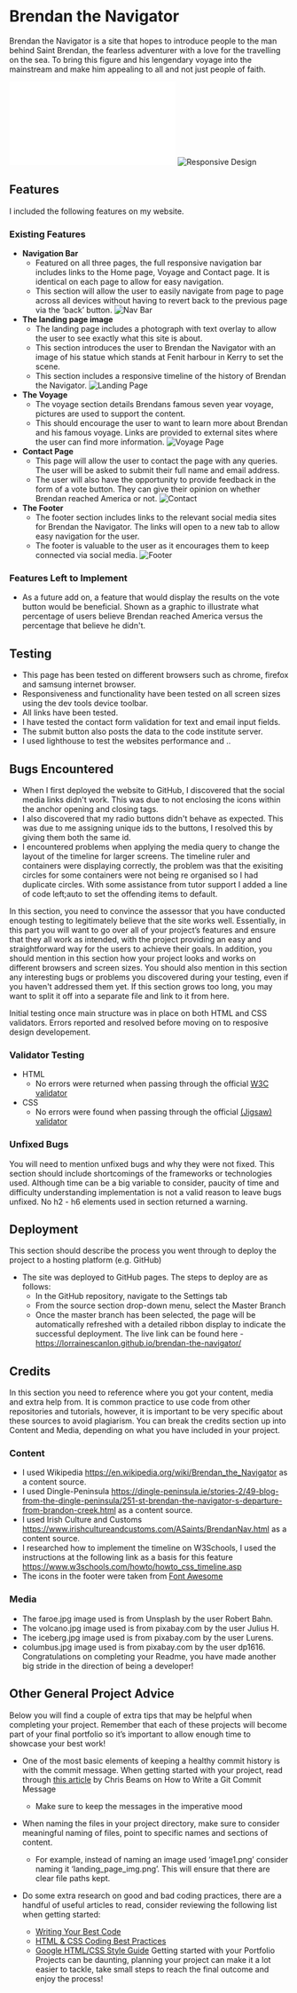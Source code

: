 # Brendan the Navigator
Brendan the Navigator is a site that hopes to introduce people to the man behind Saint Brendan, the fearless adventurer with a love for the travelling on the sea.
To bring this figure and his lengendary voyage into the mainstream and make him appealing to all and not just people of faith. 

![Wireframe](docs/wireframes/brendanwireframes.pdf)
![Responsive Design](docs/images/responsivevoyage.PNG)

## Features 
I included the following features on my website.
### Existing Features
- __Navigation Bar__
  - Featured on all three pages, the full responsive navigation bar includes links to the Home page, Voyage and Contact page. It is identical on each page to allow for easy navigation.
  - This section will allow the user to easily navigate from page to page across all devices without having to revert back to the previous page via the ‘back’ button. 
![Nav Bar](docs/images/navbar.PNG)
- __The landing page image__
  - The landing page includes a photograph with text overlay to allow the user to see exactly what this site is about. 
  - This section introduces the user to Brendan the Navigator with an image of his statue which stands at Fenit harbour in Kerry to set the scene.
  - This section includes a responsive timeline of the history of Brendan the Navigator.
![Landing Page](docs/images/landingimage.PNG)
- __The Voyage__
  - The voyage section details Brendans famous seven year voyage, pictures are used to support the content. 
  - This should encourage the user to want to learn more about Brendan and his famous voyage. Links are provided to external sites where the user can find more information.
![Voyage Page](docs/images/voyage.PNG)
- __Contact Page__
  - This page will allow the user to contact the page with any queries. The user will be asked to submit their full name and email address.
  - The user will also have the opportunity to provide feedback in the form of a vote button. They can give their opinion on whether Brendan reached America or not.
![Contact](docs/images/form.PNG)
- __The Footer__ 
  - The footer section includes links to the relevant social media sites for Brendan the Navigator. The links will open to a new tab to allow easy navigation for the user. 
  - The footer is valuable to the user as it encourages them to keep connected via social media.
![Footer](docs/images/footer.PNG)

### Features Left to Implement
- As a future add on, a feature that would display the results on the vote button would be beneficial. Shown as a graphic to illustrate what percentage of users believe Brendan reached America versus the percentage that believe he didn't.
## Testing
- This page has been tested on different browsers such as chrome, firefox and samsung internet browser.
- Responsiveness and functionality have been tested on all screen sizes using the dev tools device toolbar.
- All links have been tested.
- I have tested the contact form validation for text and email input fields. 
- The submit button also posts the data to the code institute server. 
- I used lighthouse to test the websites performance and .. 

## Bugs Encountered
- When I first deployed the website to GitHub, I discovered that the social media links didn't work. 
  This was due to not enclosing the icons within the anchor opening and closing tags.
- I also discovered that my radio buttons didn't behave as expected. 
  This was due to me assigning unique ids to the buttons, I resolved this by giving them both the same id.
- I encountered problems when applying the media query to change the layout of the timeline for larger screens. The timeline ruler and containers were displaying correctly, the problem was that 
  the exisiting circles for some containers were not being re organised so I had duplicate circles. With some assistance from tutor support I added a line of code left;auto to set the offending items to default.

In this section, you need to convince the assessor that you have conducted enough testing to legitimately believe that the site works well. Essentially, in this part you will want to go over all of your project’s features and ensure that they all work as intended, with the project providing an easy and straightforward way for the users to achieve their goals.
In addition, you should mention in this section how your project looks and works on different browsers and screen sizes.
You should also mention in this section any interesting bugs or problems you discovered during your testing, even if you haven't addressed them yet.
If this section grows too long, you may want to split it off into a separate file and link to it from here.

Initial testing once main structure was in place on both HTML and CSS validators. Errors reported and resolved before moving on to resposive design developement.
### Validator Testing 
- HTML
  - No errors were returned when passing through the official [W3C validator](https://validator.w3.org/nu/?doc=https%3A%2F%2Fcode-institute-org.github.io%2Flove-running-2.0%2Findex.html)
- CSS
  - No errors were found when passing through the official [(Jigsaw) validator](https://jigsaw.w3.org/css-validator/validator?uri=https%3A%2F%2Fvalidator.w3.org%2Fnu%2F%3Fdoc%3Dhttps%253A%252F%252Fcode-institute-org.github.io%252Flove-running-2.0%252Findex.html&profile=css3svg&usermedium=all&warning=1&vextwarning=&lang=en#css)
### Unfixed Bugs
You will need to mention unfixed bugs and why they were not fixed. This section should include shortcomings of the frameworks or technologies used. Although time can be a big variable to consider, paucity of time and difficulty understanding implementation is not a valid reason to leave bugs unfixed. 
No h2 - h6 elements used in section returned a warning. 
## Deployment
This section should describe the process you went through to deploy the project to a hosting platform (e.g. GitHub) 
- The site was deployed to GitHub pages. The steps to deploy are as follows: 
  - In the GitHub repository, navigate to the Settings tab 
  - From the source section drop-down menu, select the Master Branch
  - Once the master branch has been selected, the page will be automatically refreshed with a detailed ribbon display to indicate the successful deployment. 
The live link can be found here - https://lorrainescanlon.github.io/brendan-the-navigator/
## Credits 
In this section you need to reference where you got your content, media and extra help from. It is common practice to use code from other repositories and tutorials, however, it is important to be very specific about these sources to avoid plagiarism. 
You can break the credits section up into Content and Media, depending on what you have included in your project.
### Content 
- I used Wikipedia https://en.wikipedia.org/wiki/Brendan_the_Navigator as a content source.
- I used Dingle-Peninsula https://dingle-peninsula.ie/stories-2/49-blog-from-the-dingle-peninsula/251-st-brendan-the-navigator-s-departure-from-brandon-creek.html as a content source.
- I used Irish Culture and Customs https://www.irishcultureandcustoms.com/ASaints/BrendanNav.html as a content source.
- I researched how to implement the timeline on W3Schools, I used the instructions at the following link as a basis for this feature https://www.w3schools.com/howto/howto_css_timeline.asp
- The icons in the footer were taken from [Font Awesome](https://fontawesome.com/)
### Media
- The faroe.jpg image used is from Unsplash by the user Robert Bahn.
- The volcano.jpg image used is from pixabay.com by the user Julius H.
- The iceberg.jpg image used is from pixabay.com by the user Lurens.
- columbus.jpg image used is from pixabay.com by the user dp1616.
Congratulations on completing your Readme, you have made another big stride in the direction of being a developer! 
## Other General Project Advice
Below you will find a couple of extra tips that may be helpful when completing your project. Remember that each of these projects will become part of your final portfolio so it’s important to allow enough time to showcase your best work! 
- One of the most basic elements of keeping a healthy commit history is with the commit message. When getting started with your project, read through [this article](https://chris.beams.io/posts/git-commit/) by Chris Beams on How to Write  a Git Commit Message 
  - Make sure to keep the messages in the imperative mood 

- When naming the files in your project directory, make sure to consider meaningful naming of files, point to specific names and sections of content.
  - For example, instead of naming an image used ‘image1.png’ consider naming it ‘landing_page_img.png’. This will ensure that there are clear file paths kept. 
- Do some extra research on good and bad coding practices, there are a handful of useful articles to read, consider reviewing the following list when getting started:
  - [Writing Your Best Code](https://learn.shayhowe.com/html-css/writing-your-best-code/)
  - [HTML & CSS Coding Best Practices](https://medium.com/@inceptiondj.info/html-css-coding-best-practice-fadb9870a00f)
  - [Google HTML/CSS Style Guide](https://google.github.io/styleguide/htmlcssguide.html#General)
Getting started with your Portfolio Projects can be daunting, planning your project can make it a lot easier to tackle, take small steps to reach the final outcome and enjoy the process! 